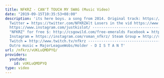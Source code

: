 ```yaml
---
title: NFKRZ - CAN'T TOUCH MY SWAG (Music Video)
date: "2019-09-15T10:35:53+08:00"
description: 'its here boys. a song from 2014. Original track: https://www.youtube.com/watch?v=B5QyuKQ8eNU
  Twitter ► https://twitter.com/NFKRZAlt Losers in the vid https://www.youtube.com/user/Kornesh0ff
  https://www.instagram.com/justkislot/ --------------------------------- Use code
  "NFKRZ" for free $: http://csgowild.com/free-emeralds Facebook ► https://www.facebook.com/NFKRZ1
  Instagram ► https://instagram.com/roman_nfkrz/ Steam Group ► http://steamcommunity.com/groups/nfkrzgroup
  Twitch ► http://www.twitch.tv/nfkrz --------------------------------- Music: ---------------------------------
  Outro music ► MajorLeagueWobs/Holder - D I S T A N T'
url: /nfkrz/vUKLuQMDPYQ/
providers:
  youtube:
    id: vUKLuQMDPYQ
type: video
---
```

